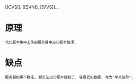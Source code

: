 [[CVS]], [[SVN]], [[VVS]]... 

# 原理
	代码版本集中上传到服务器中进行版本管理. 

# 缺点  
	服务器如果不稳定, 就无法进行版本控制了, 容易丢失数据. 称为"单点故障".    



